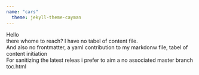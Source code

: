 ```yaml
---
name: "cars"
  theme: jekyll-theme-cayman
---
```

Hello<br />there whome to reach?
I have no tabel of content file. <br />And also no frontmatter, a yaml contribution to my markdonw file, tabel of content initiation<br />
For sanitizing the latest releas i prefer to aim a no associated master branch toc.html
